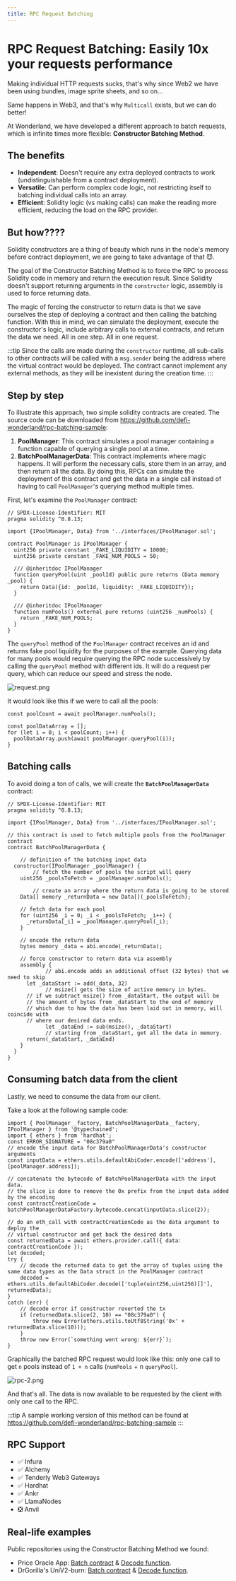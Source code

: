 ```yaml
---
title: RPC Request Batching
---
```

# RPC Request Batching: Easily 10x your requests performance

Making individual HTTP requests sucks, that's why since Web2 we have been using bundles, image sprite sheets, and so on…

Same happens in Web3, and that's why `Multicall` exists, but we can do better!

At Wonderland, we have developed a different approach to batch requests, which is infinite times more flexible: **Constructor Batching Method**.

## The benefits

- **Independent**: Doesn't require any extra deployed contracts to work (undistinguishable from a contract deployment).
- **Versatile**: Can perform complex code logic, not restricting itself to batching individual calls into an array.
- **Efficient**: Solidity logic (vs making calls) can make the reading more efficient, reducing the load on the RPC provider.

## But how????

Solidity constructors are a thing of beauty which runs in the node's memory before contract deployment, we are going to take advantage of that 😈.

The goal of the Constructor Batching Method is to force the RPC to process Solidity code in memory and return the execution result. Since Solidity doesn't support returning arguments in the `constructor` logic, assembly is used to force returning data.

The magic of forcing the constructor to return data is that we save ourselves the step of deploying a contract and then calling the batching function. With this in mind, we can simulate the deployment, execute the constructor's logic, include arbitrary calls to external contracts, and return the data we need. All in one step. All in one request.

:::tip
Since the calls are made during the `constructor` runtime, all sub-calls to other contracts will be called with a `msg.sender` being the address where the virtual contract would be deployed. The contract cannot implement any external methods, as they will be inexistent during the creation time.
:::

## Step by step

To illustrate this approach, two simple solidity contracts are created. The source code can be downloaded from https://github.com/defi-wonderland/rpc-batching-sample:

1. **PoolManager**: This contract simulates a pool manager containing a function capable of querying a single pool at a time.
2. **BatchPoolManagerData**: This contract implements where magic happens. It will perform the necessary calls, store them in an array, and then return all the data. By doing this, RPCs can simulate the deployment of this contract and get the data in a single call instead of having to call `PoolManager`'s querying method multiple times. 

First, let's examine the `PoolManager` contract:

```solidity
// SPDX-License-Identifier: MIT
pragma solidity ^0.8.13;

import {IPoolManager, Data} from '../interfaces/IPoolManager.sol';

contract PoolManager is IPoolManager {
  uint256 private constant _FAKE_LIQUIDITY = 10000;
  uint256 private constant _FAKE_NUM_POOLS = 50;

  /// @inheritdoc IPoolManager
  function queryPool(uint _poolId) public pure returns (Data memory _pool) {
    return Data({id: _poolId, liquidity: _FAKE_LIQUIDITY});
  }

  /// @inheritdoc IPoolManager
  function numPools() external pure returns (uint256 _numPools) {
    return _FAKE_NUM_POOLS;
  }
}
```

The `queryPool` method of the `PoolManager` contract receives an id and returns fake pool liquidity for the purposes of the example. Querying data for many pools would require querying the RPC node successively by calling the `queryPool` method with different ids. It will do a request per query, which can reduce our speed and stress the node.

![request.png](/img/rpc-batching-1.png)

It would look like this if we were to call all the pools:

```tsx
const poolCount = await poolManager.numPools();

const poolDataArray = [];
for (let i = 0; i < poolCount; i++) {
  poolDataArray.push(await poolManager.queryPool(i));
}
```

## Batching calls

To avoid doing a ton of calls, we will create the **`BatchPoolManagerData`** contract:

```solidity
// SPDX-License-Identifier: MIT
pragma solidity ^0.8.13;

import {IPoolManager, Data} from '../interfaces/IPoolManager.sol';

// this contract is used to fetch multiple pools from the PoolManager contract
contract BatchPoolManagerData {

	// definition of the batching input data
  constructor(IPoolManager _poolManager) {
		// fetch the number of pools the script will query
    uint256 _poolsToFetch = _poolManager.numPools();

		// create an array where the return data is going to be stored
    Data[] memory _returnData = new Data[](_poolsToFetch);

    // fetch data for each pool
    for (uint256 _i = 0; _i < _poolsToFetch; _i++) {
      _returnData[_i] = _poolManager.queryPool(_i);
    }

    // encode the return data
    bytes memory _data = abi.encode(_returnData);

    // force constructor to return data via assembly
    assembly {
			// abi.encode adds an additional offset (32 bytes) that we need to skip
      let _dataStart := add(_data, 32)
			// msize() gets the size of active memory in bytes.
      // if we subtract msize() from _dataStart, the output will be
      // the amount of bytes from _dataStart to the end of memory
      // which due to how the data has been laid out in memory, will coincide with
      // where our desired data ends.
			let _dataEnd := sub(msize(), _dataStart)
			// starting from _dataStart, get all the data in memory.
      return(_dataStart, _dataEnd)
    }
  }
}
```

## Consuming batch data from the client

Lastly, we need to consume the data from our client.

Take a look at the following sample code:

```solidity
import { PoolManager__factory, BatchPoolManagerData__factory, IPoolManager } from '@typechained';
import { ethers } from 'hardhat';
const ERROR_SIGNATURE = "08c379a0"
// encode the input data for BatchPoolManagerData's constructor arguments
const inputData = ethers.utils.defaultAbiCoder.encode(['address'], [poolManager.address]);

// concatenate the bytecode of BatchPoolManagerData with the input data.
// the slice is done to remove the 0x prefix from the input data added by the encoding
const contractCreationCode = batchPoolManagerDataFactory.bytecode.concat(inputData.slice(2));

// do an eth_call with contractCreationCode as the data argument to deploy the
// virtual constructor and get back the desired data
const returnedData = await ethers.provider.call({ data: contractCreationCode });
let decoded;
try {
	// decode the returned data to get the array of tuples using the same data types as the Data struct in the PoolManager contract
	decoded = ethers.utils.defaultAbiCoder.decode(['tuple(uint256,uint256)[]'], returnedData);
}
catch (err) {
	// decode error if constructor reverted the tx
	if (returnedData.slice(2, 10) == "08c379a0") {
		throw new Error(ethers.utils.toUtf8String('0x' + returnedData.slice(10)));
	}
	throw new Error(`something went wrong: ${err}`);
}

```

Graphically the batched RPC request would look like this: only one call to get `n` pools instead of `1 + n` calls (`numPools` + n `queryPool`).

![rpc-2.png](/img/rpc-batching-2.png)

And that's all. The data is now available to be requested by the client with only one call to the RPC.

:::tip
A sample working version of this method can be found at  https://github.com/defi-wonderland/rpc-batching-sample
:::

## RPC Support

- ✅ Infura
- ✅ Alchemy
- ✅ Tenderly Web3 Gateways
- ✅ Hardhat
- ✅ Ankr
- ✅ LlamaNodes
- ❎ Anvil

## Real-life examples

Public repositories using the Constructor Batching Method we found:

- Price Oracle App: [Batch contract](https://github.com/price-oracle/app/blob/main/solidity/contracts/BatchPoolManagerData.sol) & [Decode function](https://github.com/price-oracle/app/blob/116dedda7494459b9c7836dc240933281bf781e9/src/services/poolManagerFactoryService.ts#L82).
- DrGorilla's UniV2-burn: [Batch contract](https://github.com/drgorillamd/UniV2-burn/blob/master/contracts/BatchRequest.sol#L17) & [Decode function](https://github.com/drgorillamd/UniV2-burn/blob/master/scripts/controller.js).